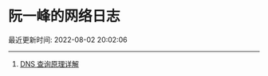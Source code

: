 # 阮一峰的网络日志

最近更新时间: 2022-08-02 20:02:06

--- 
1. [DNS 查询原理详解](http://www.ruanyifeng.com/blog/2022/08/dns-query.html) 
